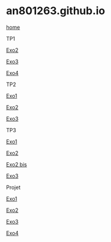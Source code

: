 # an801263.github.io
[home](https://an801263.github.io/)

TP1

[Exo2](https://an801263.github.io/TP1/ExoCarto2/index.html)

[Exo3](https://an801263.github.io/TP1/ExoCarto3/index.html)

[Exo4](https://an801263.github.io/TP1/ExoCarto4/index.html)

TP2

[Exo1](https://an801263.github.io/TP2/Exo1/index.html)

[Exo2](https://an801263.github.io/TP2/Exo2/index.html)

[Exo3](https://an801263.github.io/TP2/Exo3/index.html)

TP3

[Exo1](https://an801263.github.io/TP3/Exo1/index.html)

[Exo2](https://an801263.github.io/TP3/Exo2/index.html)

[Exo2 bis](https://an801263.github.io/TP3/Exo2bis/index.html)

[Exo3](https://an801263.github.io/TP3/Exo3/index.html)

Projet

[Exo1](https://an801263.github.io/Projet/Exo1/index.html)

[Exo2](https://an801263.github.io/Projet/Exo2/index.html)

[Exo3](https://an801263.github.io/Projet/Exo3/index.html)

[Exo4](https://an801263.github.io/Projet/Exo4/Exo4.html)
